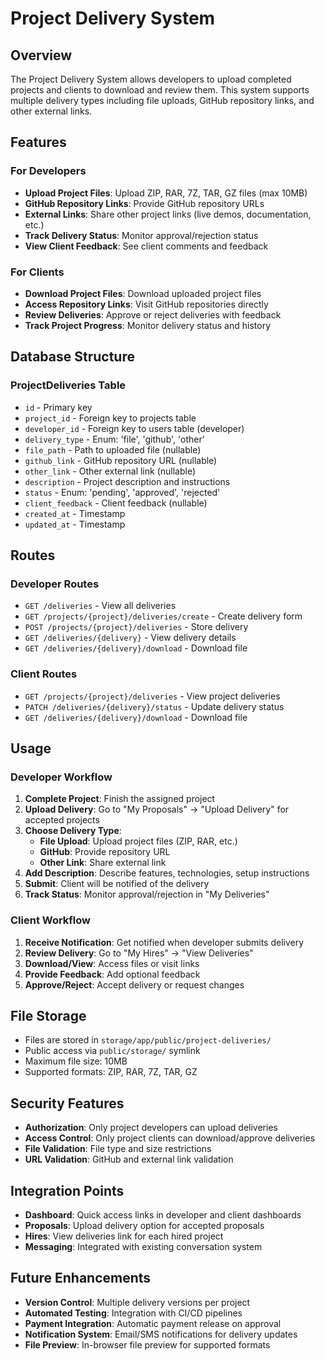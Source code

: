 # Project Delivery System

## Overview
The Project Delivery System allows developers to upload completed projects and clients to download and review them. This system supports multiple delivery types including file uploads, GitHub repository links, and other external links.

## Features

### For Developers
- **Upload Project Files**: Upload ZIP, RAR, 7Z, TAR, GZ files (max 10MB)
- **GitHub Repository Links**: Provide GitHub repository URLs
- **External Links**: Share other project links (live demos, documentation, etc.)
- **Track Delivery Status**: Monitor approval/rejection status
- **View Client Feedback**: See client comments and feedback

### For Clients
- **Download Project Files**: Download uploaded project files
- **Access Repository Links**: Visit GitHub repositories directly
- **Review Deliveries**: Approve or reject deliveries with feedback
- **Track Project Progress**: Monitor delivery status and history

## Database Structure

### ProjectDeliveries Table
- `id` - Primary key
- `project_id` - Foreign key to projects table
- `developer_id` - Foreign key to users table (developer)
- `delivery_type` - Enum: 'file', 'github', 'other'
- `file_path` - Path to uploaded file (nullable)
- `github_link` - GitHub repository URL (nullable)
- `other_link` - Other external link (nullable)
- `description` - Project description and instructions
- `status` - Enum: 'pending', 'approved', 'rejected'
- `client_feedback` - Client feedback (nullable)
- `created_at` - Timestamp
- `updated_at` - Timestamp

## Routes

### Developer Routes
- `GET /deliveries` - View all deliveries
- `GET /projects/{project}/deliveries/create` - Create delivery form
- `POST /projects/{project}/deliveries` - Store delivery
- `GET /deliveries/{delivery}` - View delivery details
- `GET /deliveries/{delivery}/download` - Download file

### Client Routes
- `GET /projects/{project}/deliveries` - View project deliveries
- `PATCH /deliveries/{delivery}/status` - Update delivery status
- `GET /deliveries/{delivery}/download` - Download file

## Usage

### Developer Workflow
1. **Complete Project**: Finish the assigned project
2. **Upload Delivery**: Go to "My Proposals" → "Upload Delivery" for accepted projects
3. **Choose Delivery Type**:
   - **File Upload**: Upload project files (ZIP, RAR, etc.)
   - **GitHub**: Provide repository URL
   - **Other Link**: Share external link
4. **Add Description**: Describe features, technologies, setup instructions
5. **Submit**: Client will be notified of the delivery
6. **Track Status**: Monitor approval/rejection in "My Deliveries"

### Client Workflow
1. **Receive Notification**: Get notified when developer submits delivery
2. **Review Delivery**: Go to "My Hires" → "View Deliveries"
3. **Download/View**: Access files or visit links
4. **Provide Feedback**: Add optional feedback
5. **Approve/Reject**: Accept delivery or request changes

## File Storage
- Files are stored in `storage/app/public/project-deliveries/`
- Public access via `public/storage/` symlink
- Maximum file size: 10MB
- Supported formats: ZIP, RAR, 7Z, TAR, GZ

## Security Features
- **Authorization**: Only project developers can upload deliveries
- **Access Control**: Only project clients can download/approve deliveries
- **File Validation**: File type and size restrictions
- **URL Validation**: GitHub and external link validation

## Integration Points
- **Dashboard**: Quick access links in developer and client dashboards
- **Proposals**: Upload delivery option for accepted proposals
- **Hires**: View deliveries link for each hired project
- **Messaging**: Integrated with existing conversation system

## Future Enhancements
- **Version Control**: Multiple delivery versions per project
- **Automated Testing**: Integration with CI/CD pipelines
- **Payment Integration**: Automatic payment release on approval
- **Notification System**: Email/SMS notifications for delivery updates
- **File Preview**: In-browser file preview for supported formats
